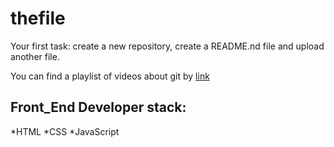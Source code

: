 # thefile
Your first task: create a new repository, create a README.nd file and upload another file.

You can find a playlist of videos about git by [link](https://www.youtube.com/watch?v=25JUEkGBRrs)

## Front_End Developer stack:
*HTML
﻿﻿*CSS
﻿﻿*JavaScript

